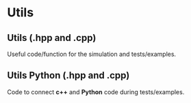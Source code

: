 # Utils
## Utils (.hpp and .cpp)
Useful code/function for the simulation and tests/examples.

## Utils Python (.hpp and .cpp)
Code to connect **c++** and **Python** code during tests/examples.